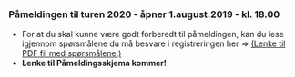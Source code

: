 
### Påmeldingen til turen 2020 - åpner **1.august.2019 - kl. 18.00**

- For at du skal kunne være godt forberedt til påmeldingen, kan du lese igjennom spørsmålene du må besvare i registreringen her => [(Lenke til PDF fil med spørsmålene.)](https://drive.google.com/a/hollund.org/file/d/1LX-J4evR4jllq-I5svZXfLRgyUlj9JXh/view?usp=sharing)
- **Lenke til Påmeldingsskjema kommer!**
 

<!-- NOT https://forms.gle/52cGqyUNdHk9KiGS8 -->
